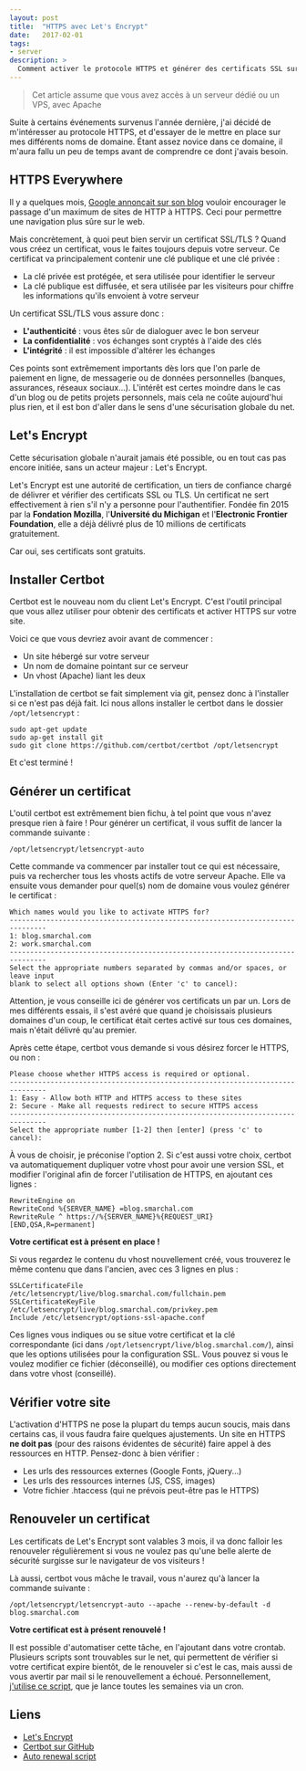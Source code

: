 ```yaml
---
layout: post
title:  "HTTPS avec Let's Encrypt"
date:   2017-02-01
tags:
- server
description: >
  Comment activer le protocole HTTPS et générer des certificats SSL sur votre serveur ?
---
```


> Cet article assume que vous avez accès à un serveur dédié ou un VPS, avec Apache

Suite à certains événements survenus l'année dernière, j'ai décidé de m'intéresser au protocole HTTPS, et d'essayer de le mettre en place sur mes différents noms de domaine. Étant assez novice dans ce domaine, il m'aura fallu un peu de temps avant de comprendre ce dont j'avais besoin.

## HTTPS Everywhere

Il y a quelques mois, [Google annonçait sur son blog](https://security.googleblog.com/2016/09/moving-towards-more-secure-web.html) vouloir encourager le passage d'un maximum de sites de HTTP à HTTPS. Ceci pour permettre une navigation plus sûre sur le web.

Mais concrètement, à quoi peut bien servir un certificat SSL/TLS ?
Quand vous créez un certificat, vous le faites toujours depuis votre serveur. Ce certificat va principalement contenir une clé publique et une clé privée :

- La clé privée est protégée, et sera utilisée pour identifier le serveur
- La clé publique est diffusée, et sera utilisée par les visiteurs pour chiffre les informations qu'ils envoient à votre serveur

Un certificat SSL/TLS vous assure donc :

- **L'authenticité** : vous êtes sûr de dialoguer avec le bon serveur
- **La confidentialité** : vos échanges sont cryptés à l'aide des clés
- **L'intégrité** : il est impossible d'altérer les échanges

Ces points sont extrêmement importants dès lors que l'on parle de paiement en ligne, de messagerie ou de données personnelles (banques, assurances, réseaux sociaux...). L'intérêt est certes moindre dans le cas d'un blog ou de petits projets personnels, mais cela ne coûte aujourd'hui plus rien, et il est bon d'aller dans le sens d'une sécurisation globale du net.

## Let's Encrypt

Cette sécurisation globale n'aurait jamais été possible, ou en tout cas pas encore initiée, sans un acteur majeur : Let's Encrypt.

Let's Encrypt est une autorité de certification, un tiers de confiance chargé de délivrer et vérifier des certificats SSL ou TLS. Un certificat ne sert effectivement à rien s'il n'y a personne pour l'authentifier.
Fondée fin 2015 par la **Fondation Mozilla**, l'**Université du Michigan** et l'**Electronic Frontier Foundation**, elle a déjà délivré plus de 10 millions de certificats gratuitement.

Car oui, ses certificats sont gratuits.

## Installer Certbot

Certbot est le nouveau nom du client Let's Encrypt. C'est l'outil principal que vous allez utiliser pour obtenir des certificats et activer HTTPS sur votre site.

Voici ce que vous devriez avoir avant de commencer :

- Un site hébergé sur votre serveur
- Un nom de domaine pointant sur ce serveur
- Un vhost (Apache) liant les deux

L'installation de certbot se fait simplement via git, pensez donc à l'installer si ce n'est pas déjà fait. Ici nous allons installer le certbot dans le dossier `/opt/letsencrypt` :

    sudo apt-get update
    sudo ap-get install git
    sudo git clone https://github.com/certbot/certbot /opt/letsencrypt

Et c'est terminé !

## Générer un certificat

L'outil certbot est extrêmement bien fichu, à tel point que vous n'avez presque rien à faire !
Pour générer un certificat, il vous suffit de lancer la commande suivante :

    /opt/letsencrypt/letsencrypt-auto

Cette commande va commencer par installer tout ce qui est nécessaire, puis va rechercher tous les vhosts actifs de votre serveur Apache. Elle va ensuite vous demander pour quel(s) nom de domaine vous voulez générer le certificat :

    Which names would you like to activate HTTPS for?
    -------------------------------------------------------------------------------
    1: blog.smarchal.com
    2: work.smarchal.com
    -------------------------------------------------------------------------------
    Select the appropriate numbers separated by commas and/or spaces, or leave input
    blank to select all options shown (Enter 'c' to cancel):

Attention, je vous conseille ici de générer vos certificats un par un. Lors de mes différents essais, il s'est avéré que quand je choisissais plusieurs domaines d'un coup, le certificat était certes activé sur tous ces domaines, mais n'était délivré qu'au premier.

Après cette étape, certbot vous demande si vous désirez forcer le HTTPS, ou non :

    Please choose whether HTTPS access is required or optional.
    -------------------------------------------------------------------------------
    1: Easy - Allow both HTTP and HTTPS access to these sites
    2: Secure - Make all requests redirect to secure HTTPS access
    -------------------------------------------------------------------------------
    Select the appropriate number [1-2] then [enter] (press 'c' to cancel):

À vous de choisir, je préconise l'option 2. Si c'est aussi votre choix, certbot va automatiquement dupliquer votre vhost pour avoir une version SSL, et modifier l'original afin de forcer l'utilisation de HTTPS, en ajoutant ces lignes :

    RewriteEngine on
    RewriteCond %{SERVER_NAME} =blog.smarchal.com
    RewriteRule ^ https://%{SERVER_NAME}%{REQUEST_URI} [END,QSA,R=permanent]

**Votre certificat est à présent en place !**

Si vous regardez le contenu du vhost nouvellement créé, vous trouverez le même contenu que dans l'ancien, avec ces 3 lignes en plus :

    SSLCertificateFile /etc/letsencrypt/live/blog.smarchal.com/fullchain.pem
    SSLCertificateKeyFile /etc/letsencrypt/live/blog.smarchal.com/privkey.pem
    Include /etc/letsencrypt/options-ssl-apache.conf

Ces lignes vous indiques ou se situe votre certificat et la clé correspondante (ici dans `/opt/letsencrypt/live/blog.smarchal.com/`), ainsi que les options utilisées pour la configuration SSL. Vous pouvez si vous le voulez modifier ce fichier (déconseillé), ou modifier ces options directement dans votre vhost (conseillé).

## Vérifier votre site

L'activation d'HTTPS ne pose la plupart du temps aucun soucis, mais dans certains cas, il vous faudra faire quelques ajustements. Un site en HTTPS **ne doit pas** (pour des raisons évidentes de sécurité) faire appel à des ressources en HTTP. Pensez-donc à bien vérifier :

- Les urls des ressources externes (Google Fonts, jQuery...)
- Les urls des ressources internes (JS, CSS, images)
- Votre fichier .htaccess (qui ne prévois peut-être pas le HTTPS)

## Renouveler un certificat

Les certificats de Let's Encrypt sont valables 3 mois, il va donc falloir les renouveler régulièrement si vous ne voulez pas qu'une belle alerte de sécurité surgisse sur le navigateur de vos visiteurs !

Là aussi, certbot vous mâche le travail, vous n'aurez qu'à lancer la commande suivante :

    /opt/letsencrypt/letsencrypt-auto --apache --renew-by-default -d blog.smarchal.com

**Votre certificat est à présent renouvelé !**

Il est possible d'automatiser cette tâche, en l'ajoutant dans votre crontab. Plusieurs scripts sont trouvables sur le net, qui permettent de vérifier si votre certificat expire bientôt, de le renouveler si c'est le cas, mais aussi de vous avertir par mail si le renouvellement a échoué.
Personnellement, [j'utilise ce script](https://gist.github.com/erikaheidi/4d579acf553297da0fa1), que je lance toutes les semaines via un cron.

## Liens

- [Let's Encrypt](https://letsencrypt.org/)
- [Certbot sur GitHub](https://github.com/certbot/certbot)
- [Auto renewal script](https://gist.github.com/erikaheidi/4d579acf553297da0fa1)